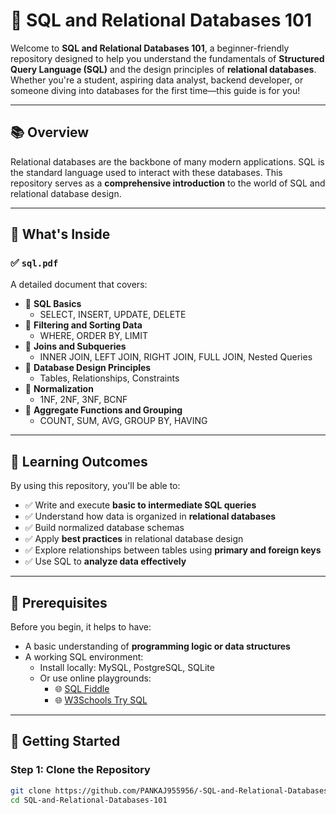 # 🧠 SQL and Relational Databases 101

Welcome to **SQL and Relational Databases 101**, a beginner-friendly repository designed to help you understand the fundamentals of **Structured Query Language (SQL)** and the design principles of **relational databases**. Whether you're a student, aspiring data analyst, backend developer, or someone diving into databases for the first time—this guide is for you!

---

## 📚 Overview

Relational databases are the backbone of many modern applications. SQL is the standard language used to interact with these databases. This repository serves as a **comprehensive introduction** to the world of SQL and relational database design.

---

## 📄 What's Inside

### ✅ `sql.pdf`
A detailed document that covers:

- 🔹 **SQL Basics**
  - SELECT, INSERT, UPDATE, DELETE
- 🔹 **Filtering and Sorting Data**
  - WHERE, ORDER BY, LIMIT
- 🔹 **Joins and Subqueries**
  - INNER JOIN, LEFT JOIN, RIGHT JOIN, FULL JOIN, Nested Queries
- 🔹 **Database Design Principles**
  - Tables, Relationships, Constraints
- 🔹 **Normalization**
  - 1NF, 2NF, 3NF, BCNF
- 🔹 **Aggregate Functions and Grouping**
  - COUNT, SUM, AVG, GROUP BY, HAVING

---

## 🎯 Learning Outcomes

By using this repository, you'll be able to:

- ✅ Write and execute **basic to intermediate SQL queries**
- ✅ Understand how data is organized in **relational databases**
- ✅ Build normalized database schemas
- ✅ Apply **best practices** in relational database design
- ✅ Explore relationships between tables using **primary and foreign keys**
- ✅ Use SQL to **analyze data effectively**

---

## 🧰 Prerequisites

Before you begin, it helps to have:

- A basic understanding of **programming logic or data structures**
- A working SQL environment:
  - Install locally: MySQL, PostgreSQL, SQLite
  - Or use online playgrounds:
    - 🌐 [SQL Fiddle](https://sqlfiddle.com)
    - 🌐 [W3Schools Try SQL](https://www.w3schools.com/sql/trysql.asp)

---

## 🚀 Getting Started

### Step 1: Clone the Repository

```bash
git clone https://github.com/PANKAJ955956/-SQL-and-Relational-Databases-101.git
cd SQL-and-Relational-Databases-101
